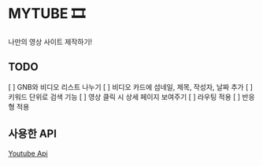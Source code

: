 # MYTUBE 🎞️

나만의 영상 사이트 제작하기!

## TODO

[ ] GNB와 비디오 리스트 나누기
[ ] 비디오 카드에 섬네일, 제목, 작성자, 날짜 추가
[ ] 키워드 단위로 검색 기능
[ ] 영상 클릭 시 상세 페이지 보여주기
[ ] 라우팅 적용
[ ] 반응형 적용

## 사용한 API

[Youtube Api](https://developers.google.com/youtube?hl=ko)
